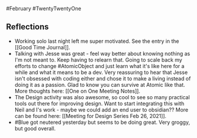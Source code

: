 #February #TwentyTwentyOne
## Reflections
- Working solo last night left me super motivated. See the entry in the [[Good Time Journal]]. 
- Talking with Jesse was great - feel way better about knowing nothing as I'm not meant to. Keep having to relearn that. Going to scale back my efforts to change #AtomicObject and just learn what it's like here for a while and what it means to be a dev. Very reassuring to hear that Jesse isn't obsessed with coding either and chose it to make a living instead of doing it as a passion. Glad to know you can survive at Atomic like that. More thoughts here: [[One on One Meeting Notes]]. 
- The Design activity was also awesome, so cool to see so many practical tools out there for improving design. Want to start integrating this with Neil and I's work - maybe we could add an end user to obsidian?? More can be found here: [[Meeting for Design Series Feb 26, 2021]].
- #Blue got neutered yesterday but seems to be doing great. Very groggy, but good overall. 